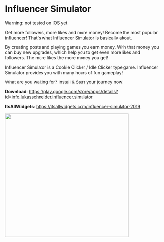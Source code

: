 # Influencer Simulator

Warning: not tested on iOS yet

Get more followers, more likes and more money!
Become the most popular influencer!
That's what Influencer Simulator is basically about.

By creating posts and playing games you earn money.
With that money you can buy new upgrades, which help you to get even more likes and followers.
The more likes the more money you get!

Influencer Simulator is a Cookie Clicker / Idle Clicker type game.
Influencer Simulator provides you with many hours of fun gameplay!

What are you waiting for?
Install & Start your journey now!

<b>Download</b>: https://play.google.com/store/apps/details?id=info.lukasschneider.influencer.simulator

<b>ItsAllWidgets</b>: https://itsallwidgets.com/influencer-simulator-2019

<img width=400 src="https://i.imgur.com/tpIKwu0.png">
